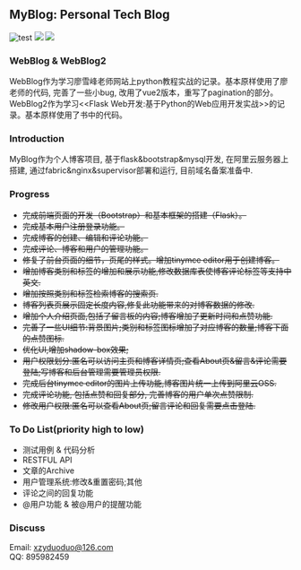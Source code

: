 ## MyBlog: Personal Tech Blog 
![test](https://img.shields.io/badge/framework-flask0.12-brightgreen.svg)
![](https://img.shields.io/badge/frontend-bootstrap3-green.svg)
![](https://img.shields.io/badge/database-mysql5.7-blue.svg)

### WebBlog & WebBlog2
WebBlog作为学习廖雪峰老师网站上python教程实战的记录。基本原样使用了廖老师的代码, 完善了一些小bug, 改用了vue2版本，重写了pagination的部分。  
WebBlog2作为学习<<Flask Web开发:基于Python的Web应用开发实战>>的记录。基本原样使用了书中的代码。

### Introduction
MyBlog作为个人博客项目, 基于flask&bootstrap&mysql开发, 在阿里云服务器上搭建, 通过fabric&nginx&supervisor部署和运行, 目前域名备案准备中.

### Progress
* <del>完成前端页面的开发（Bootstrap）和基本框架的搭建（Flask）。</del>
* <del>完成基本用户注册登录功能。</del>
* <del>完成博客的创建、编辑和评论功能。</del>
* <del>完成评论、博客和用户的管理功能。</del>
* <del>修复了前台页面的细节，页尾的样式。增加tinymce editor用于创建博客。</del>
* <del>增加博客类别和标签的增加和展示功能,修改数据库表使博客评论标签等支持中英文.</del>
* <del>增加按照类别和标签检索博客的搜索页.</del>
* <del>博客列表页展示固定长度内容,修复此功能带来的对博客数据的修改.</del>
* <del>增加个人介绍页面,包括了留言板的内容;博客增加了更新时间和点赞功能.</del>
* <del>完善了一些UI细节:背景图片;类别和标签图标增加了对应博客的数量;博客下面的点赞图标.</del>
* <del>优化UI,增加shadow-box效果;</del>
* <del>用户权限划分:匿名可以访问主页和博客详情页;查看About页&留言&评论需要登陆;写博客和后台管理需要管理员权限.</del>
* <del>完成后台tinymce editor的图片上传功能,博客图片统一上传到阿里云OSS.</del>
* <del>完成评论功能, 包括点赞和回复部分, 完善博客的用户单次点赞限制.</del>
* <del>修改用户权限:匿名可以查看About页;留言评论和回复需要点击登陆.</del>

### To Do List(priority high to low)
* 测试用例 & 代码分析
* RESTFUL API
* 文章的Archive
* 用户管理系统:修改&重置密码;其他
* 评论之间的回复功能
* @用户功能 & 被@用户的提醒功能

### Discuss
Email: xzyduoduo@126.com  
QQ: 895982459
